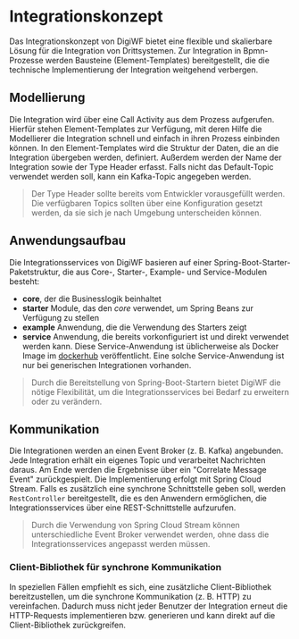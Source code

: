 # Integrationskonzept

Das Integrationskonzept von DigiWF bietet eine flexible und skalierbare Lösung für die Integration von Drittsystemen. Zur
Integration in Bpmn-Prozesse werden Bausteine (Element-Templates) bereitgestellt, die die technische Implementierung der
Integration weitgehend verbergen.

## Modellierung

Die Integration wird über eine Call Activity aus dem Prozess aufgerufen. Hierfür stehen Element-Templates zur
Verfügung, mit deren Hilfe die Modellierer die Integration schnell und einfach in ihren Prozess einbinden können. In den
Element-Templates wird die Struktur der Daten, die an die Integration übergeben werden, definiert. Außerdem werden der
Name der Integration sowie der Type Header erfasst. Falls nicht das Default-Topic verwendet werden soll, kann ein
Kafka-Topic angegeben werden.

> Der Type Header sollte bereits vom Entwickler vorausgefüllt werden. Die verfügbaren Topics sollten über eine
> Konfiguration gesetzt werden, da sie sich je nach Umgebung unterscheiden können.

## Anwendungsaufbau

Die Integrationsservices von DigiWF basieren auf einer Spring-Boot-Starter-Paketstruktur, die aus Core-, Starter-,
Example- und Service-Modulen besteht:

- **core**, der die Businesslogik beinhaltet
- **starter** Module, das den *core* verwendet, um Spring Beans zur Verfügung zu stellen
- **example** Anwendung, die die Verwendung des Starters zeigt
- **service** Anwendung, die bereits vorkonfiguriert ist und direkt verwendet werden kann. Diese Service-Anwendung ist üblicherweise als Docker Image im [dockerhub](https://hub.docker.com/u/itatm) veröffentlicht. Eine solche Service-Anwendung ist nur bei generischen Integrationen vorhanden.

> Durch die Bereitstellung von Spring-Boot-Startern bietet DigiWF die nötige Flexibilität, um die Integrationsservices
> bei Bedarf zu erweitern oder zu verändern.

## Kommunikation

Die Integrationen werden an einen Event Broker (z. B. Kafka) angebunden. Jede Integration erhält ein eigenes Topic und
verarbeitet Nachrichten daraus. Am Ende werden die Ergebnisse über ein "Correlate Message Event" zurückgespielt. Die
Implementierung erfolgt mit Spring Cloud Stream. Falls es zusätzlich eine synchrone Schnittstelle geben soll, werden 
`RestController` bereitgestellt, die es den Anwendern ermöglichen, die Integrationsservices über eine REST-Schnittstelle
aufzurufen.

> Durch die Verwendung von Spring Cloud Stream können unterschiedliche Event Broker verwendet werden, ohne dass die
> Integrationsservices angepasst werden müssen.

### Client-Bibliothek für synchrone Kommunikation

In speziellen Fällen empfiehlt es sich, eine zusätzliche Client-Bibliothek bereitzustellen, um die synchrone
Kommunikation (z. B. HTTP) zu vereinfachen. Dadurch muss nicht jeder Benutzer der Integration erneut die HTTP-Requests
implementieren bzw. generieren und kann direkt auf die Client-Bibliothek zurückgreifen.